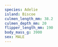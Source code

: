 ```yaml
---
species: Adelie
island: Biscoe
culmen_length_mm: 38.2
culmen_depth_mm: 20
flipper_length_mm: 190
body_mass_g: 3900
sex: MALE
---
```

